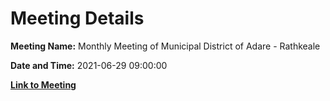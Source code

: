 # Meeting Details

**Meeting Name:** Monthly Meeting of Municipal District of Adare - Rathkeale

**Date and Time:** 2021-06-29 09:00:00

**[Link to Meeting](https://www.limerick.ie/council/whats-on/monthly-meeting-municipal-district-adare-rathkeale-69)**
